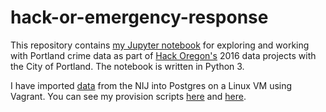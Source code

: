 # hack-or-emergency-response
This repository contains [my Jupyter notebook](https://github.com/sky-t/hack-or-emergency-response/blob/master/NIJ%20EDA.ipynb) for exploring and working with Portland crime data as part of 
[Hack Oregon's](http://www.hackoregon.org/) 2016 data projects with the City of Portland. The notebook is written in Python 3.

I have imported [data](https://www.nij.gov/funding/pages/fy16-crime-forecasting-challenge.aspx#data) from the NIJ into Postgres on a Linux VM using Vagrant. You can see my provision scripts [here](https://github.com/sky-t/hack-or-emergency-response/blob/master/provision_script.sh) and [here](https://github.com/sky-t/hack-or-emergency-response/blob/master/provision_script_vagrant.sh).


